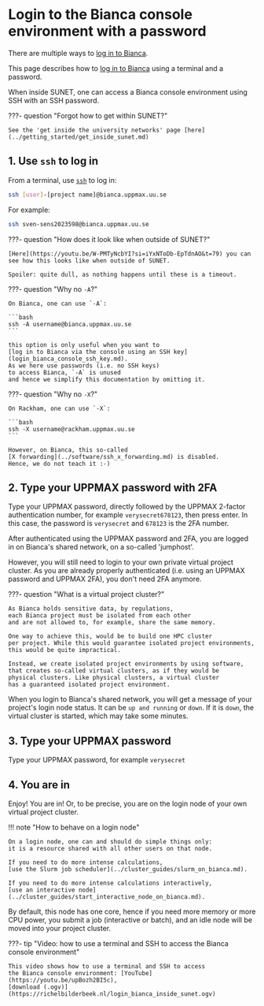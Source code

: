 # Login to the Bianca console environment with a password

There are multiple ways to [log in to Bianca](login_bianca.md).

This page describes how to [log in to Bianca](login_bianca.md)
using a terminal and a password.

When inside SUNET, one can access a Bianca console environment
using SSH with an SSH password.

???- question "Forgot how to get within SUNET?"

    See the 'get inside the university networks' page [here](../getting_started/get_inside_sunet.md)

## 1. Use `ssh` to log in

From a terminal, use [`ssh`](../software/ssh.md) to log in:

```bash
ssh [user]-[project name]@bianca.uppmax.uu.se
```

For example:

```bash
ssh sven-sens2023598@bianca.uppmax.uu.se
```

???- question "How does it look like when outside of SUNET?"

    [Here](https://youtu.be/W-PMTyNcbYI?si=iYxNToDb-EpTdnAO&t=79) you can
    see how this looks like when outside of SUNET.

    Spoiler: quite dull, as nothing happens until these is a timeout.

???- question "Why no `-A`?"

    On Bianca, one can use `-A`:

    ```bash
    ssh -A username@bianca.uppmax.uu.se
    ```

    this option is only useful when you want to
    [log in to Bianca via the console using an SSH key](login_bianca_console_ssh_key.md).
    As we here use passwords (i.e. no SSH keys)
    to access Bianca, `-A` is unused
    and hence we simplify this documentation by omitting it.

???- question "Why no `-X`?"

    On Rackham, one can use `-X`:

    ```bash
    ssh -X username@rackham.uppmax.uu.se
    ```

    However, on Bianca, this so-called
    [X forwarding](../software/ssh_x_forwarding.md) is disabled.
    Hence, we do not teach it :-)


## 2. Type your UPPMAX password with 2FA

Type your UPPMAX password,
directly followed by the UPPMAX 2-factor authentication number,
for example `verysecret678123`, then press enter.
In this case, the password is `verysecret` and `678123`
is the 2FA number.

After authenticated using the UPPMAX password and 2FA,
you are logged in on Bianca's shared network,
on a so-called 'jumphost'.

However, you will still need to login to your own
private virtual project cluster.
As you are already properly authenticated (i.e. using an UPPMAX password
and UPPMAX 2FA), you don't need 2FA anymore.

???- question "What is a virtual project cluster?"

    As Bianca holds sensitive data, by regulations,
    each Bianca project must be isolated from each other
    and are not allowed to, for example, share the same memory.

    One way to achieve this, would be to build one HPC cluster
    per project. While this would guarantee isolated project environments,
    this would be quite impractical.

    Instead, we create isolated project environments by using software,
    that creates so-called virtual clusters, as if they would be
    physical clusters. Like physical clusters, a virtual cluster
    has a guaranteed isolated project environment.

When you login to Bianca's shared network,
you will get a message of your project's login node status.
It can be `up and running` or `down`.
If it is `down`, the virtual cluster is started,
which may take some minutes.

## 3. Type your UPPMAX password

Type your UPPMAX password,
for example `verysecret`

## 4. You are in

Enjoy! You are in! Or, to be precise,
you are on the login node of your own virtual project cluster.

!!! note "How to behave on a login node"

    On a login node, one can and should do simple things only:
    it is a resource shared with all other users on that node.

    If you need to do more intense calculations,
    [use the Slurm job scheduler](../cluster_guides/slurm_on_bianca.md).

    If you need to do more intense calculations interactively,
    [use an interactive node](../cluster_guides/start_interactive_node_on_bianca.md).

By default, this node has one core,
hence if you need more memory or more CPU power,
you submit a job (interactive or batch),
and an idle node will be moved into your project cluster.

???- tip "Video: how to use a terminal and SSH to access the Bianca console environment"

    This video shows how to use a terminal and SSH to access
    the Bianca console environment: [YouTube](https://youtu.be/upBozh2BI5c),
    [download (.ogv)](https://richelbilderbeek.nl/login_bianca_inside_sunet.ogv)
